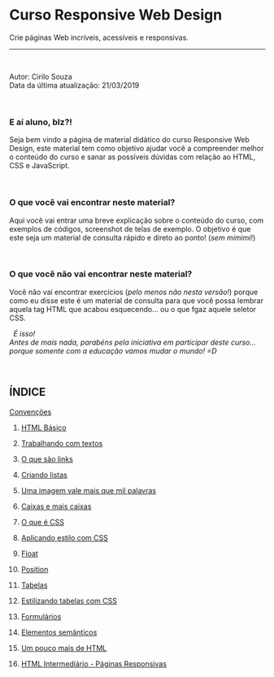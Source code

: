 # Curso Responsive Web Design
Crie páginas Web incríveis, acessíveis e responsivas.
  
  
***
  
  
&nbsp;
  

Autor: Cirilo Souza  
Data da última atualização: 21/03/2019
  
  
&nbsp;

### E aí aluno, blz?!

Seja bem vindo a página de material didático do curso Responsive Web Design, este material tem como objetivo ajudar você a compreender melhor o conteúdo do curso e sanar as possíveis dúvidas com relação ao HTML, CSS e JavaScript.
  
  
&nbsp;
### O que você vai encontrar neste material?
Aqui você vai entrar uma breve explicação sobre o conteúdo do curso, com exemplos de códigos, screenshot de telas de exemplo. O objetivo é que este seja um material de consulta rápido e direto ao ponto! (*sem mimimi!*)
  
&nbsp;
### O que você não vai encontrar neste material?
Você não vai encontrar exercícios (*pelo menos não nesta versão!*) porque como eu disse este é um material de consulta para que você possa lembrar aquela tag HTML que acabou esquecendo... ou o que fgaz aquele seletor CSS.
  
  
&nbsp;
*É isso!*  
*Antes de mais nada, parabéns pela iniciativa em participar deste curso... porque somente com a educação vamos mudar o mundo! =D*
  
  
&nbsp;
## ÍNDICE

  
[Convenções](/doc/Convenções.md)  
1. [HTML Básico](/doc/HTML-Basico.md)  
2. [Trabalhando com textos](/doc/Trabalhando-com-textos.md)  
3. [O que são links](/doc/O-que-são-links.md)  
4. [Criando listas](/doc/Criando-listas.md)  
5. [Uma imagem vale mais que mil palavras](/doc/Uma-imagem-vale-mais-que-mil-palavras.md)  
6. [Caixas e mais caixas](/doc/Caixas-emais-caixas.md)  
7. [O que é CSS](/doc/O-que-é-CSS.md)  
8. [Aplicando estilo com CSS](/doc/Aplicando-estilo-com-CSS.md)  
9. [Float](/doc/Float.md)  
10. [Position](/doc/Position.md)  
11. [Tabelas](/doc/Tabelas.md)  
12. [Estilizando tabelas com CSS](/doc/Estilizando-tabelas-com-CSS.md)  
13. [Formulários](/doc/Formulários.md)  
14. [Elementos semânticos](/doc/Elementos-semânticos.md)  
15. [Um pouco mais de HTML](/doc/Um-pouco-mais-de-HTML.md)  
  

16. [HTML Intermediário - Páginas Responsivas](/doc/HTML-Intermediário-Páginas-Responsivas.md)  
  
 


